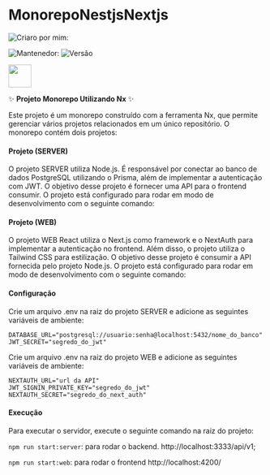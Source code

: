 # MonorepoNestjsNextjs
![Criaro por mim:](<https://img.shields.io/badge/Criado_por-Fagner_Aureliano-blue>)

![Mantenedor:](<https://img.shields.io/badge/Mantenedor-Fagner_Aureliano-blue>) ![Versão](https://img.shields.io/badge/Vers%C3%A3o-1.0.0-green)

<a href="https://nx.dev" target="_blank" rel="noreferrer"><img src="https://raw.githubusercontent.com/nrwl/nx/master/images/nx-logo.png" width="45"></a>

✨ **Projeto Monorepo Utilizando Nx** ✨

Este projeto é um monorepo construído com a ferramenta Nx, que permite gerenciar vários projetos relacionados em um único repositório. O monorepo contém dois projetos:

#### Projeto (SERVER)

O projeto SERVER utiliza Node.js. É responsável por conectar ao banco de dados PostgreSQL utilizando o Prisma, além de implementar a autenticação com JWT. O objetivo desse projeto é fornecer uma API para o frontend consumir. O projeto está configurado para rodar em modo de desenvolvimento com o seguinte comando:

#### Projeto (WEB) 
O projeto WEB React utiliza o Next.js como framework e o NextAuth para implementar a autenticação no frontend. Além disso, o projeto utiliza o Tailwind CSS para estilização. O objetivo desse projeto é consumir a API fornecida pelo projeto Node.js. O projeto está configurado para rodar em modo de desenvolvimento com o seguinte comando: 

#### Configuração
Crie um arquivo .env na raiz do projeto SERVER e adicione as seguintes variáveis de ambiente:

```
DATABASE_URL="postgresql://usuario:senha@localhost:5432/nome_do_banco"
JWT_SECRET="segredo_do_jwt"
```
 
 Crie um arquivo .env na raiz do projeto WEB e adicione as seguintes variáveis de ambiente:
```
NEXTAUTH_URL="url da API"
JWT_SIGNIN_PRIVATE_KEY="segredo_do_jwt"
NEXTAUTH_SECRET="segredo_do_next_auth"
```

 #### Execução
Para executar o servidor, execute o seguinte comando na raiz do projeto:
 
`npm run start:server`: para rodar o backend. http://localhost:3333/api/v1;

`npm run start:web`: para rodar o frontend http://localhost:4200/
 